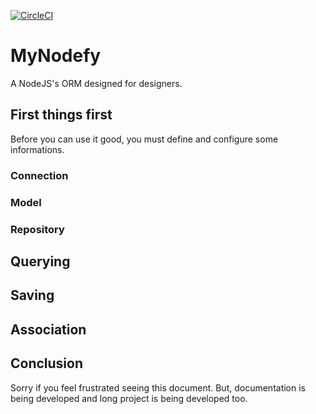 [![CircleCI](https://circleci.com/gh/vinyguedess/mynodefy/tree/master.svg?style=svg)](https://circleci.com/gh/vinyguedess/mynodefy/tree/master)

# MyNodefy
A NodeJS's ORM designed for designers.

## First things first
Before you can use it good, you must define and configure some informations.

### Connection

### Model

### Repository


## Querying


## Saving


## Association


## Conclusion

Sorry if you feel frustrated seeing this document. But, documentation is being developed and long project is being developed too.